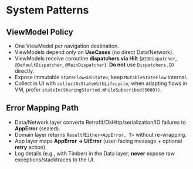# System Patterns

## ViewModel Policy
- One ViewModel per navigation destination.
- ViewModels depend only on **UseCases** (no direct Data/Network).
- ViewModels receive coroutine **dispatchers via Hilt** (`@IODispatcher`, `@DefaultDispatcher`, `@MainDispatcher`). **Do not** use `Dispatchers.IO` directly.
- Expose immutable `StateFlow<UiState>`; keep `MutableStateFlow` internal.
- Collect in UI with `collectAsStateWithLifecycle`; when adapting flows in VM, prefer `stateIn(SharingStarted.WhileSubscribed(5000))`.

## Error Mapping Path
- Data/Network layer converts Retrofit/OkHttp/serialization/IO failures to **AppError** (sealed).
- Domain layer returns `Result`/`Either<AppError, T>` without re-wrapping.
- App layer maps **AppError → UiError** (user-facing message + optional **retry** action).
- Log details (e.g., with Timber) in the Data layer; **never** expose raw exceptions/stacktraces to the UI.
